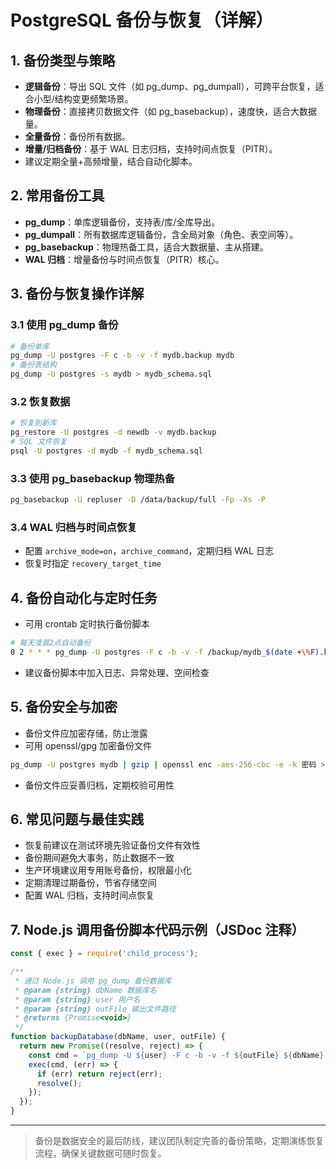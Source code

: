 # PostgreSQL 备份与恢复（详解）

## 1. 备份类型与策略
- **逻辑备份**：导出 SQL 文件（如 pg_dump、pg_dumpall），可跨平台恢复，适合小型/结构变更频繁场景。
- **物理备份**：直接拷贝数据文件（如 pg_basebackup），速度快，适合大数据量。
- **全量备份**：备份所有数据。
- **增量/归档备份**：基于 WAL 日志归档，支持时间点恢复（PITR）。
- 建议定期全量+高频增量，结合自动化脚本。

## 2. 常用备份工具
- **pg_dump**：单库逻辑备份，支持表/库/全库导出。
- **pg_dumpall**：所有数据库逻辑备份，含全局对象（角色、表空间等）。
- **pg_basebackup**：物理热备工具，适合大数据量、主从搭建。
- **WAL 归档**：增量备份与时间点恢复（PITR）核心。

## 3. 备份与恢复操作详解
### 3.1 使用 pg_dump 备份
```bash
# 备份单库
pg_dump -U postgres -F c -b -v -f mydb.backup mydb
# 备份表结构
pg_dump -U postgres -s mydb > mydb_schema.sql
```

### 3.2 恢复数据
```bash
# 恢复到新库
pg_restore -U postgres -d newdb -v mydb.backup
# SQL 文件恢复
psql -U postgres -d mydb -f mydb_schema.sql
```

### 3.3 使用 pg_basebackup 物理热备
```bash
pg_basebackup -U repluser -D /data/backup/full -Fp -Xs -P
```

### 3.4 WAL 归档与时间点恢复
- 配置 `archive_mode=on`，`archive_command`，定期归档 WAL 日志
- 恢复时指定 `recovery_target_time`

## 4. 备份自动化与定时任务
- 可用 crontab 定时执行备份脚本
```bash
# 每天凌晨2点自动备份
0 2 * * * pg_dump -U postgres -F c -b -v -f /backup/mydb_$(date +\%F).backup mydb
```
- 建议备份脚本中加入日志、异常处理、空间检查

## 5. 备份安全与加密
- 备份文件应加密存储，防止泄露
- 可用 openssl/gpg 加密备份文件
```bash
pg_dump -U postgres mydb | gzip | openssl enc -aes-256-cbc -e -k 密码 > mydb_backup.sql.gz.enc
```
- 备份文件应妥善归档，定期校验可用性

## 6. 常见问题与最佳实践
- 恢复前建议在测试环境先验证备份文件有效性
- 备份期间避免大事务，防止数据不一致
- 生产环境建议用专用账号备份，权限最小化
- 定期清理过期备份，节省存储空间
- 配置 WAL 归档，支持时间点恢复

## 7. Node.js 调用备份脚本代码示例（JSDoc 注释）
```js
const { exec } = require('child_process');

/**
 * 通过 Node.js 调用 pg_dump 备份数据库
 * @param {string} dbName 数据库名
 * @param {string} user 用户名
 * @param {string} outFile 输出文件路径
 * @returns {Promise<void>}
 */
function backupDatabase(dbName, user, outFile) {
  return new Promise((resolve, reject) => {
    const cmd = `pg_dump -U ${user} -F c -b -v -f ${outFile} ${dbName}`;
    exec(cmd, (err) => {
      if (err) return reject(err);
      resolve();
    });
  });
}
```

---

> 备份是数据安全的最后防线，建议团队制定完善的备份策略，定期演练恢复流程，确保关键数据可随时恢复。 